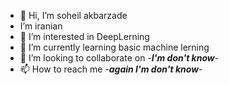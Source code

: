 - 👋 Hi, I’m soheil akbarzade
- I’m iranian
- 👀 I’m interested in DeepLerning
- 🌱 I’m currently learning basic machine lerning
- 💞️ I’m looking to collaborate on -***I'm don't know***-
- 📫 How to reach me -***again I'm don't know***-

<!---
soheil-dark-wizard/soheil-dark-wizard is a ✨ special ✨ repository because its `README.md` (this file) appears on your GitHub profile.
You can click the Preview link to take a look at your changes.
--->
